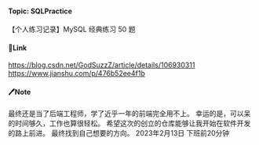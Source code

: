#### Topic: SQLPractice
【个人练习记录】MySQL 经典练习 50 题

#### 🔗Link
https://blog.csdn.net/GodSuzzZ/article/details/106930311
https://www.jianshu.com/p/476b52ee4f1b

#### 🖊Note
最终还是当了后端工程师，学了近乎一年的前端完全用不上。
幸运的是，可以呆的时间够久，工作也算很轻松。
希望这次的创立的仓库能够让我开始在软件开发的路上前进。
最终找到自己想要的方向。
2023年2月13日 下班前20分钟
